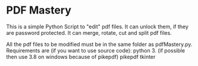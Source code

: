 # PDF Mastery
This is a simple Python Script to "edit" pdf files. It can unlock them, if they are password protected.
It can merge, rotate, cut and split pdf files.

All the pdf files to be modified must be in the same folder as pdfMastery.py.
Requirements are (if you want to use source code):
python 3. (if possible then use 3.8 on windows because of pikepdf)
pikepdf
tkinter
